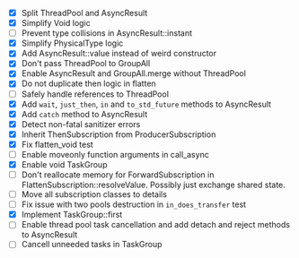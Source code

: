 - [x] Split ThreadPool and AsyncResult
- [x] Simplify Void logic
- [ ] Prevent type collisions in AsyncResult::instant
- [x] Simplify PhysicalType logic
- [x] Add AsyncResult::value instead of weird constructor
- [x] Don't pass ThreadPool to GroupAll
- [x] Enable AsyncResult and GroupAll.merge without ThreadPool
- [x] Do not duplicate then logic in flatten
- [ ] Safely handle references to ThreadPool
- [x] Add `wait`, `just_then`, `in` and `to_std_future` methods to AsyncResult
- [x] Add `catch` method to AsyncResult
- [x] Detect non-fatal sanitizer errors
- [x] Inherit ThenSubscription from ProducerSubscription
- [x] Fix flatten_void test
- [ ] Enable moveonly function arguments in call_async
- [x] Enable void TaskGroup
- [ ] Don't reallocate memory for ForwardSubscription in FlattenSubscription::resolveValue. Possibly just exchange shared state.
- [ ] Move all subscription classes to details
- [ ] Fix issue with two pools destruction in `in_does_transfer` test
- [x] Implement TaskGroup::first
- [ ] Enable thread pool task cancellation and add detach and reject methods to AsyncResult
- [ ] Cancell unneeded tasks in TaskGroup
